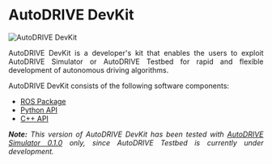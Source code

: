 # AutoDRIVE DevKit

![AutoDRIVE DevKit](https://github.com/Tinker-Twins/AutoDRIVE/blob/AutoDRIVE/Images/AutoDRIVE%20DevKit.png)

<p align="justify">
AutoDRIVE DevKit is a developer's kit that enables the users to exploit AutoDRIVE Simulator or AutoDRIVE Testbed for rapid and flexible development of autonomous driving algorithms.
</p>

AutoDRIVE DevKit consists of the following software components:
- [ROS Package](https://github.com/Tinker-Twins/AutoDRIVE/tree/AutoDRIVE-DevKit/autodrive_ros)
- [Python API](https://github.com/Tinker-Twins/AutoDRIVE/tree/AutoDRIVE-DevKit/autodrive_py)
- [C++ API](https://github.com/Tinker-Twins/AutoDRIVE/tree/AutoDRIVE-DevKit/autodrive_cpp)

<p align="justify">
<i><b>Note:</b> This version of AutoDRIVE DevKit has been tested with <a href="https://github.com/Tinker-Twins/AutoDRIVE/releases/tag/Simulator-0.1.0">AutoDRIVE Simulator 0.1.0</a> only, since AutoDRIVE Testbed is currently under development.</i>
